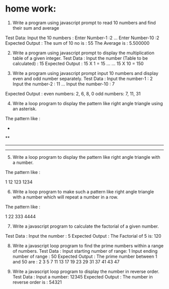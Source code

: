 # home work:



1. Write a program using javascript prompt to read 10 numbers and find their sum and average

Test Data:
Input the 10 numbers :
Enter Number-1 :2
...
Enter Number-10 :2
Expected Output :
The sum of 10 no is : 55
The Average is : 5.500000

2. Write a program using javascript prompt to display the multiplication table of a given integer.
Test Data :
Input the number (Table to be calculated) : 15
Expected Output :
15 X 1 = 15
...
...
15 X 10 = 150

3. Write a program using javascript prompt input 10 numbers and display even and odd number separately.
Test Data :
Input the number-1 : 2
Input the number-2 : 11
...
Input the number-10 : 7

Expected Output :
even numbers: 2, 6, 8, 0
odd numbers: 7, 11, 31


4. Write a loop program to display the pattern like right angle triangle using an asterisk.

The pattern like :

*
**
***
****

5. Write a loop program to display the pattern like right angle triangle with a number.

The pattern like :

1
12
123
1234


6. Write a loop program to make such a pattern like right angle triangle with a number which will repeat a number in a row. 

The pattern like :

 1
 22
 333
 4444


7. Write a javascript program to calculate the factorial of a given number.

Test Data :
Input the number : 5
Expected Output :
The Factorial of 5 is: 120

8. Write a javascript loop program to find the prime numbers within a range of numbers.
Test Data :
Input starting number of range: 1
Input ending number of range : 50
Expected Output :
The prime number between 1 and 50 are :
2 3 5 7 11 13 17 19 23 29 31 37 41 43 47


9. Write a javascript loop program to display the number in reverse order.
Test Data :
Input a number: 12345
Expected Output :
The number in reverse order is : 54321